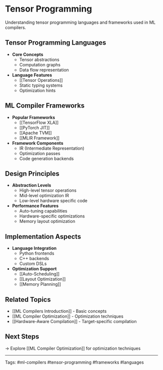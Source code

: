 # Tensor Programming

Understanding tensor programming languages and frameworks used in ML compilers.

## Tensor Programming Languages
- **Core Concepts**
  - Tensor abstractions
  - Computation graphs
  - Data flow representation
- **Language Features**
  - [[Tensor Operations]]
  - Static typing systems
  - Optimization hints
  
## ML Compiler Frameworks
- **Popular Frameworks**
  - [[TensorFlow XLA]]
  - [[PyTorch JIT]]
  - [[Apache TVM]]
  - [[MLIR Framework]]
- **Framework Components**
  - IR (Intermediate Representation)
  - Optimization passes
  - Code generation backends

## Design Principles
- **Abstraction Levels**
  - High-level tensor operations
  - Mid-level optimization IR
  - Low-level hardware specific code
- **Performance Features**
  - Auto-tuning capabilities
  - Hardware-specific optimizations
  - Memory layout optimization

## Implementation Aspects
- **Language Integration**
  - Python frontends
  - C++ backends
  - Custom DSLs
- **Optimization Support**
  - [[Auto-Scheduling]]
  - [[Layout Optimization]]
  - [[Memory Planning]]

## Related Topics
- [[ML Compilers Introduction]] - Basic concepts
- [[ML Compiler Optimization]] - Optimization techniques
- [[Hardware-Aware Compilation]] - Target-specific compilation

## Next Steps
→ Explore [[ML Compiler Optimization]] for optimization techniques

---
Tags: #ml-compilers #tensor-programming #frameworks #languages 